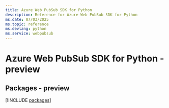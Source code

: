 ```yaml
---
title: Azure Web PubSub SDK for Python
description: Reference for Azure Web PubSub SDK for Python
ms.date: 07/03/2025
ms.topic: reference
ms.devlang: python
ms.service: webpubsub
---
```

# Azure Web PubSub SDK for Python - preview
## Packages - preview
[!INCLUDE [packages](web-pubsub-index.md)]